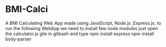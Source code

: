 # BMI-Calci
A BMI Calculating Web App made using JavaScript, Node.js ,Express.js.
to run the following WebApp we need to install few node modules
just open the calculator.js gile in gitbash and type 
npm install express
npm install body-parser
